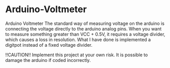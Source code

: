 # Arduino-Voltmeter
Arduino Voltmeter
The standard way of measuring voltage on the arduino is connecting the voltage directly to the arduino analog pins. When you want to measure something greater than VCC + 0.5V, it requires a voltage divider, which causes a loss in resolution. What I have done is implemented a digitpot instead of a fixed voltage divider.

!!CAUTION!! Implement this project at your own risk. It is possible to damage the arduino if coded incorrectly.
